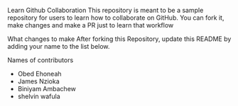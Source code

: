 
Learn Github Collaboration
This repository is meant to be a sample repository for users to learn how to collaborate on GitHub. You can fork it, make changes and make a PR just to learn that workflow

What changes to make
After forking this Repository, update this README by adding your name to the list below.

Names of contributors
- Obed Ehoneah
- James Nzioka
- Biniyam Ambachew
- shelvin wafula 
